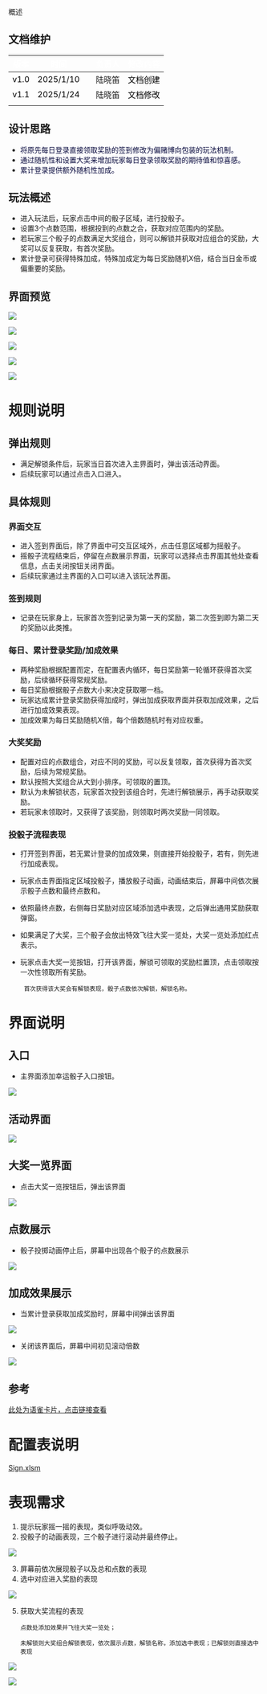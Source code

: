 概述

## 文档维护
| <font style="color:white;">版本</font> | <font style="color:white;">时间</font> | | <font style="color:white;">负责人</font> | <font style="color:white;">修改内容</font> |
| :---: | :---: | --- | :---: | :--- |
| <font style="color:black;">v1.0</font> | <font style="color:black;">2025/1/10</font> | | 陆晓笛 | <font style="color:black;">文档创建</font> |
| <font style="color:black;">v1.1</font> | <font style="color:black;">2025/1/24</font> | | 陆晓笛 | <font style="color:black;">文档修改</font> |
| | | |  | |




## 设计思路
+ <font style="color:rgb(5, 7, 59);background-color:rgb(253, 253, 254);">将原先每日登录直接领取奖励的签到修改为偏赌博向包装的玩法机制。</font>
+ <font style="color:rgb(5, 7, 59);background-color:rgb(253, 253, 254);">通过随机性和设置大奖来增加玩家每日登录领取奖励的期待值和惊喜感。</font>
+ <font style="color:rgb(5, 7, 59);background-color:rgb(253, 253, 254);">累计登录提供额外随机性加成。</font>

## 玩法概述
+ 进入玩法后，玩家点击中间的骰子区域，进行投骰子。
+ 设置3个点数范围，根据投到的点数之合，获取对应范围内的奖励。
+ 若玩家三个骰子的点数满足大奖组合，则可以解锁并获取对应组合的奖励，大奖可以反复获取，有首次奖励。
+ 累计登录可获得特殊加成，特殊加成定为每日奖励随机X倍，结合当日金币或偏重要的奖励。

## 界面预览
![](https://cdn.nlark.com/yuque/0/2025/png/43554293/1737703115910-c6e728a5-43b2-40a2-a4f8-7bc045daba0a.png)

![](https://cdn.nlark.com/yuque/0/2025/png/43554293/1737701401643-403ce336-f69e-4e58-8fa1-d706ba34ac47.png)

![](https://cdn.nlark.com/yuque/0/2025/png/43554293/1737701179847-800177a1-83e4-46a8-8ec8-5caf2a7c1ce5.png)

![](https://cdn.nlark.com/yuque/0/2025/png/43554293/1739339963021-696da0f0-2009-43c9-a0e5-742fa4e495e7.png)

![](https://cdn.nlark.com/yuque/0/2025/png/43554293/1739936737405-9077b62a-7729-41a0-af6b-79593563f7c8.png)

# 规则说明
## 弹出规则
+ 满足解锁条件后，玩家当日首次进入主界面时，弹出该活动界面。
+ 后续玩家可以通过点击入口进入。

## 具体规则
### 界面交互
+ 进入签到界面后，除了界面中可交互区域外，点击任意区域都为摇骰子。
+ 摇骰子流程结束后，停留在点数展示界面，玩家可以选择点击界面其他处查看信息，点击关闭按钮关闭界面。
+ 后续玩家通过主界面的入口可以进入该玩法界面。

### 签到规则
+ 记录在玩家身上，玩家首次签到记录为第一天的奖励，第二次签到即为第二天的奖励以此类推。

### 每日、累计登录奖励/加成效果
+ 两种奖励根据配置而定，在配置表内循环，每日奖励第一轮循环获得首次奖励，后续循环获得常规奖励。
+ 每日奖励根据骰子点数大小来决定获取哪一档。
+ 玩家达成累计登录奖励获得加成时，弹出加成获取界面并获取加成效果，之后进行加成效果表现。
+ 加成效果为每日奖励随机X倍，每个倍数随机时有对应权重。

### 大奖奖励
+ 配置对应的点数组合，对应不同的奖励，可以反复领取，首次获得为首次奖励，后续为常规奖励。
+ 默认按照大奖组合从大到小排序。可领取的置顶。
+ 默认为未解锁状态，玩家首次投到该组合时，先进行解锁展示，再手动获取奖励。
+ 若玩家未领取时，又获得了该奖励，则领取时两次奖励一同领取。

### 投骰子流程表现
+ 打开签到界面，若无累计登录的加成效果，则直接开始投骰子，若有，则先进行加成表现。
+ 玩家点击界面指定区域投骰子，播放骰子动画，动画结束后，屏幕中间依次展示骰子点数和最终点数和。
+ 依照最终点数，右侧每日奖励对应区域添加选中表现，之后弹出通用奖励获取弹窗。
+ 如果满足了大奖，三个骰子会放出特效飞往大奖一览处，大奖一览处添加红点表示。
+ 玩家点击大奖一览按钮，打开该界面，解锁可领取的奖励栏置顶，点击领取按一次性领取所有奖励。

       首次获得该大奖会有解锁表现，骰子点数依次解锁，解锁名称。

# 界面说明
## 入口
+ 主界面添加幸运骰子入口按钮。

![](https://cdn.nlark.com/yuque/0/2025/png/43554293/1737701031165-74b7b25b-67b5-4213-bc1d-ad55a0834c45.png)

## 活动界面
![](https://cdn.nlark.com/yuque/0/2025/png/43554293/1737703144666-484779e3-aa08-4043-a8e2-cbbbe862c84e.png)

## 大奖一览界面
+ 点击大奖一览按钮后，弹出该界面

![](https://cdn.nlark.com/yuque/0/2025/png/43554293/1737702143575-7c5c2d95-3183-4cee-96a7-e84296d067c3.png)

## 点数展示
+ 骰子投掷动画停止后，屏幕中出现各个骰子的点数展示

![](https://cdn.nlark.com/yuque/0/2025/png/43554293/1739339999449-649f4394-8307-4a66-b52e-be0729d14ffa.png)

## 加成效果展示
+ 当累计登录获取加成奖励时，屏幕中间弹出该界面

![](https://cdn.nlark.com/yuque/0/2025/png/43554293/1739340043348-0c7f4b95-243a-4034-93a9-d55f03e376d0.png)

+ 关闭该界面后，屏幕中间初见滚动倍数

![](https://cdn.nlark.com/yuque/0/2025/png/43554293/1739340022167-f54c0ade-0ec5-4097-9f8d-57462421414f.png)



## 参考
[此处为语雀卡片，点击链接查看](https://www.yuque.com/ttk5k0/manpny/kv04t7630llwbdp1#eO5o9)



# **配置表说明**
[Sign.xlsm](https://snh48group.yuque.com/attachments/yuque/0/2025/xlsm/43554293/1739448661625-3362fd2c-b744-48fd-9729-91401e85b764.xlsm)

# 表现需求
1. 提示玩家摇一摇的表现，类似呼吸动效。
2. 投骰子的动画表现，三个骰子进行滚动并最终停止。

![](https://cdn.nlark.com/yuque/0/2025/png/43554293/1736834031615-66758548-b486-4327-b3a8-a8aa82764305.png)

3. 屏幕前依次展现骰子以及总和点数的表现
4. 选中对应进入奖励的表现

![](https://cdn.nlark.com/yuque/0/2025/png/43554293/1736834073414-4157d826-9328-4e45-aa6c-8eae49f2acd7.png)

5. 获取大奖流程的表现

       点数处添加效果并飞往大奖一览处；

       未解锁则大奖组合解锁表现，依次展示点数，解锁名称，添加选中表现；已解锁则直接选中表现

![](https://cdn.nlark.com/yuque/0/2025/png/43554293/1736834099679-8b1e8778-4cf9-4b95-a6d2-b2486f21c578.png)

![](https://cdn.nlark.com/yuque/0/2025/png/43554293/1737702184932-a8248054-fa9e-4cf9-a474-476e070b9b51.png)


